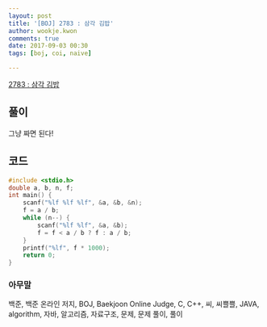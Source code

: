 ```yaml
---
layout: post
title: '[BOJ] 2783 : 삼각 김밥'
author: wookje.kwon
comments: true
date: 2017-09-03 00:30
tags: [boj, coi, naive]

---
```


[2783 : 삼각 김밥](https://www.acmicpc.net/problem/2783)

## 풀이

그냥 짜면 된다!

## 코드

```cpp
#include <stdio.h>
double a, b, n, f;
int main() {
	scanf("%lf %lf %lf", &a, &b, &n);
	f = a / b;
	while (n--) {
		scanf("%lf %lf", &a, &b);
		f = f < a / b ? f : a / b;
	}
	printf("%lf", f * 1000);
	return 0;
}
```

### 아무말  
백준, 백준 온라인 저지, BOJ, Baekjoon Online Judge, C, C++, 씨, 씨쁠쁠, JAVA, algorithm, 자바, 알고리즘, 자료구조, 문제, 문제 풀이, 풀이
